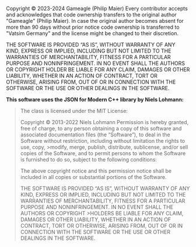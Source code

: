 Copyright © 2023-2024 Gameagle (Philip Maier)
Every contributor accepts and acknowledges that code ownership transfers to the original author "Gameagle" (Philip Maier).
In case the original author becomes absent for more than 90 days without prior notice code ownership is transferred to "Vatsim Germany" and the license might be changed to their discretion.

THE SOFTWARE IS PROVIDED “AS IS”, WITHOUT WARRANTY OF ANY KIND, EXPRESS OR IMPLIED, INCLUDING BUT NOT LIMITED TO THE WARRANTIES OF MERCHANTABILITY, FITNESS FOR A PARTICULAR PURPOSE AND NONINFRINGEMENT. IN NO EVENT SHALL THE AUTHORS OR COPYRIGHT HOLDER BE LIABLE FOR ANY CLAIM, DAMAGES OR OTHER LIABILITY, WHETHER IN AN ACTION OF CONTRACT, TORT OR OTHERWISE, ARISING FROM, OUT OF OR IN CONNECTION WITH THE SOFTWARE OR THE USE OR OTHER DEALINGS IN THE SOFTWARE.


**This software uses the JSON for Modern C++ library by Niels Lohmann:**

>The class is licensed under the MIT License:
>
>Copyright © 2013-2022 Niels Lohmann
>Permission is hereby granted, free of charge, to any person obtaining a copy of this software and associated documentation files (the “Software”), to deal in the Software without restriction, including without limitation the rights to use, copy, >modify, merge, publish, distribute, sublicense, and/or sell copies of the Software, and to permit persons to whom the Software is furnished to do so, subject to the following conditions:
>
>The above copyright notice and this permission notice shall be included in all copies or substantial portions of the Software.
>
>THE SOFTWARE IS PROVIDED “AS IS”, WITHOUT WARRANTY OF ANY KIND, EXPRESS OR IMPLIED, INCLUDING BUT NOT LIMITED TO THE WARRANTIES OF MERCHANTABILITY, FITNESS FOR A PARTICULAR PURPOSE AND NONINFRINGEMENT. IN NO EVENT SHALL THE AUTHORS OR COPYRIGHT >HOLDERS BE LIABLE FOR ANY CLAIM, DAMAGES OR OTHER LIABILITY, WHETHER IN AN ACTION OF CONTRACT, TORT OR OTHERWISE, ARISING FROM, OUT OF OR IN CONNECTION WITH THE SOFTWARE OR THE USE OR OTHER DEALINGS IN THE SOFTWARE.
